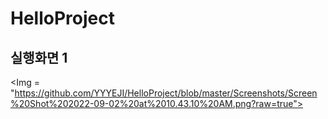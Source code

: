 # HelloProject


## 실행화면 1
<Img = "https://github.com/YYYEJI/HelloProject/blob/master/Screenshots/Screen%20Shot%202022-09-02%20at%2010.43.10%20AM.png?raw=true">
